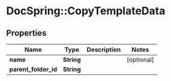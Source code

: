 # DocSpring::CopyTemplateData

## Properties
Name | Type | Description | Notes
------------ | ------------- | ------------- | -------------
**name** | **String** |  | [optional] 
**parent_folder_id** | **String** |  | 


